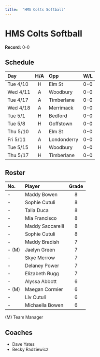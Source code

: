 ```yaml
---
title:  "HMS Colts Softball"
---
```

# HMS Colts Softball

**Record:** 0-0

## Schedule

|Day       | H/A | Opp        | W/L                                   |
|:---------|:---:|:-----------|:--------------------------------------|
| Tue 4/10 |H    |Elm St      | <span style="color:black">0-0</span>  |
| Wed 4/11 |A    |Woodbury    | <span style="color:black">0-0</span>  |
| Tue 4/17 |A    |Timberlane  | <span style="color:black">0-0</span>  |
| Wed 4/18 |A    |Merrimack   | <span style="color:black">0-0</span>  |
| Tue 5/1  |H    |Bedford     | <span style="color:black">0-0</span>  |
| Tue 5/8  |H    |Goffstown   | <span style="color:black">0-0</span>  |
| Thu 5/10 |A    |Elm St      | <span style="color:black">0-0</span>  |
| Fri 5/11 |A    |Londonderry | <span style="color:black">0-0</span>  |
| Tue 5/15 |H    |Woodbury    | <span style="color:black">0-0</span>  |
| Thu 5/17 |H    |Timberlane  | <span style="color:black">0-0</span>  |

## Roster

|No.     |Player           | Grade|
|:-------|:----------------|:----:|
|-       |Maddy Bowen      | 8    |
|-       |Sophie Cutuli    | 8    |
|-       |Talia Duca       | 8    |
|-       |Mia Francisco    | 8    |
|-       |Maddy Saccarelli | 8    |
|-       |Sophie Cutuli    | 8    |
|-       |Maddy Bradish    | 7    |
|- (M)   |Jaelyn Green     | 7    |
|-       |Skye Merrow      | 7    |
|-       |Delaney Power    | 7    |
|-       |Elizabeth Rugg   | 7    |
|-       |Alyssa Abbott    | 6    |
|- (M)   |Maegan Cormier   | 6    |
|-       |Liv Cutuli       | 6    |
|-       |Michaella Bowen  | 6    |

(M) Team Manager

## Coaches
* Dave Yates
* Becky Radziewicz

